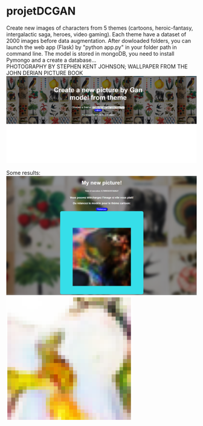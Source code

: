 # projetDCGAN
Create new images of characters from 5 themes (cartoons, heroic-fantasy, intergalactic saga, heroes, video gaming).
Each theme have a dataset of 2000 images before data augmentation. 
After dowloaded folders, you can launch the web app (Flask) by "python app.py" in your folder path in command line.
The model is stored in mongoDB, you need to install Pymongo and a create a database...  
PHOTOGRAPHY BY STEPHEN KENT JOHNSON; WALLPAPER FROM THE JOHN DERIAN PICTURE BOOK
![](interface.PNG)

Some results:
![](resultI.PNG)
![](resultPrincess.PNG)
